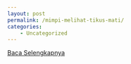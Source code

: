 ```yaml
---
layout: post
permalink: /mimpi-melihat-tikus-mati/
categories:
    - Uncategorized
---
```


[Baca Selengkapnya](/01)